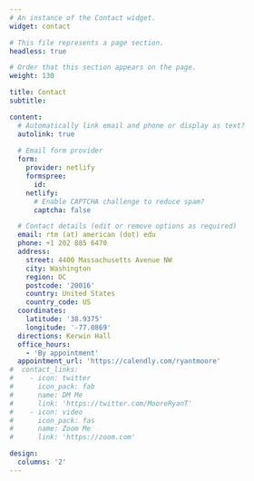 ```yaml
---
# An instance of the Contact widget.
widget: contact

# This file represents a page section.
headless: true

# Order that this section appears on the page.
weight: 130

title: Contact
subtitle:

content:
  # Automatically link email and phone or display as text?
  autolink: true
  
  # Email form provider
  form:
    provider: netlify
    formspree:
      id:
    netlify:
      # Enable CAPTCHA challenge to reduce spam?
      captcha: false

  # Contact details (edit or remove options as required)
  email: rtm (at) american (dot) edu
  phone: +1 202 885 6470
  address:
    street: 4400 Massachusetts Avenue NW
    city: Washington
    region: DC
    postcode: '20016'
    country: United States
    country_code: US
  coordinates:
    latitude: '38.9375'
    longitude: '-77.0869'
  directions: Kerwin Hall
  office_hours:
    - 'By appointment'
  appointment_url: 'https://calendly.com/ryantmoore'
#  contact_links:
#    - icon: twitter
#      icon_pack: fab
#      name: DM Me
#      link: 'https://twitter.com/MooreRyanT'
#    - icon: video
#      icon_pack: fas
#      name: Zoom Me
#      link: 'https://zoom.com'

design:
  columns: '2'
---
```

